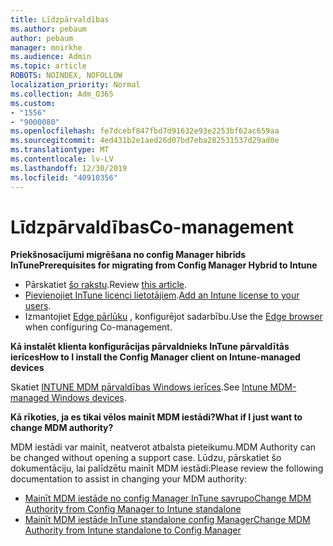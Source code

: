 ```yaml
---
title: Līdzpārvaldības
ms.author: pebaum
author: pebaum
manager: mnirkhe
ms.audience: Admin
ms.topic: article
ROBOTS: NOINDEX, NOFOLLOW
localization_priority: Normal
ms.collection: Adm_O365
ms.custom:
- "1556"
- "9000080"
ms.openlocfilehash: fe7dcebf847fbd7d91632e93e2253bf62ac659aa
ms.sourcegitcommit: 4ed431b2e1aed26d07bd7eba282531537d29ad0e
ms.translationtype: MT
ms.contentlocale: lv-LV
ms.lasthandoff: 12/30/2019
ms.locfileid: "40910356"
---
```

# <a name="co-management"></a><span data-ttu-id="4d2bf-102">Līdzpārvaldības</span><span class="sxs-lookup"><span data-stu-id="4d2bf-102">Co-management</span></span>

<span data-ttu-id="4d2bf-103">**Priekšnosacījumi migrēšana no config Manager hibrīds InTune**</span><span class="sxs-lookup"><span data-stu-id="4d2bf-103">**Prerequisites for migrating from Config Manager Hybrid to Intune**</span></span>

- <span data-ttu-id="4d2bf-104">Pārskatiet [šo rakstu](https://docs.microsoft.com/sccm/mdm/deploy-use/migrate-hybridmdm-to-intunesa).</span><span class="sxs-lookup"><span data-stu-id="4d2bf-104">Review [this article](https://docs.microsoft.com/sccm/mdm/deploy-use/migrate-hybridmdm-to-intunesa).</span></span>
- <span data-ttu-id="4d2bf-105">[Pievienojiet InTune licenci lietotājiem](https://docs.microsoft.com/intune/licenses-assign).</span><span class="sxs-lookup"><span data-stu-id="4d2bf-105">[Add an Intune license to your users](https://docs.microsoft.com/intune/licenses-assign).</span></span>
- <span data-ttu-id="4d2bf-106">Izmantojiet [Edge pārlūku](https://www.microsoft.com/windows/microsoft-edge) , konfigurējot sadarbību.</span><span class="sxs-lookup"><span data-stu-id="4d2bf-106">Use the [Edge browser](https://www.microsoft.com/windows/microsoft-edge) when configuring Co-management.</span></span>

<span data-ttu-id="4d2bf-107">**Kā instalēt klienta konfigurācijas pārvaldnieks InTune pārvaldītās ierīces**</span><span class="sxs-lookup"><span data-stu-id="4d2bf-107">**How to I install the Config Manager client on Intune-managed devices**</span></span>

<span data-ttu-id="4d2bf-108">Skatiet [INTUNE MDM pārvaldības Windows ierīces](https://docs.microsoft.com/sccm/core/clients/deploy/deploy-clients-to-windows-computers#bkmk_mdm).</span><span class="sxs-lookup"><span data-stu-id="4d2bf-108">See [Intune MDM-managed Windows devices](https://docs.microsoft.com/sccm/core/clients/deploy/deploy-clients-to-windows-computers#bkmk_mdm).</span></span>

<span data-ttu-id="4d2bf-109">**Kā rīkoties, ja es tikai vēlos mainīt MDM iestādi?**</span><span class="sxs-lookup"><span data-stu-id="4d2bf-109">**What if I just want to change MDM authority?**</span></span>

<span data-ttu-id="4d2bf-110">MDM iestādi var mainīt, neatverot atbalsta pieteikumu.</span><span class="sxs-lookup"><span data-stu-id="4d2bf-110">MDM Authority can be changed without opening a support case.</span></span> <span data-ttu-id="4d2bf-111">Lūdzu, pārskatiet šo dokumentāciju, lai palīdzētu mainīt MDM iestādi:</span><span class="sxs-lookup"><span data-stu-id="4d2bf-111">Please review the following documentation to assist in changing your MDM authority:</span></span>
- [<span data-ttu-id="4d2bf-112">Mainīt MDM iestāde no config Manager InTune savrupo</span><span class="sxs-lookup"><span data-stu-id="4d2bf-112">Change MDM Authority from Config Manager to Intune standalone</span></span>](https://docs.microsoft.com/sccm/mdm/deploy-use/migrate-change-mdm-authority)
- [<span data-ttu-id="4d2bf-113">Mainīt MDM iestāde InTune standalone config Manager</span><span class="sxs-lookup"><span data-stu-id="4d2bf-113">Change MDM Authority from Intune standalone to Config Manager</span></span>](https://docs.microsoft.com/intune-classic/deploy-use/prerequisites-for-enrollment#what-to-do-if-you-choose-the-wrong-mdm-authority-setting)